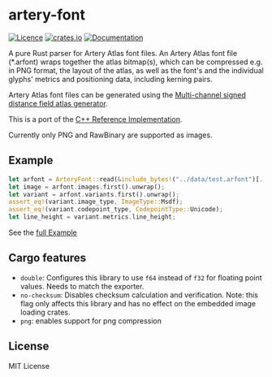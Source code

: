 # artery-font

[![Licence](https://img.shields.io/github/license/sidit77/artery-font?color=%231999d4)](https://github.com/sidit77/artery-font/blob/main/License.md)
[![crates.io](https://img.shields.io/crates/v/artery-font?color=%23e8820e)](https://crates.io/crates/artery-font)
[![Documentation](https://img.shields.io/docsrs/artery-font)](https://docs.rs/artery-font/latest/artery_font/)

A pure Rust parser for Artery Atlas font files.
An Artery Atlas font file (*.arfont) wraps together the atlas bitmap(s), which can be compressed e.g. in PNG format, the layout of the atlas, as well as the font's and the individual glyphs' metrics and positioning data, including kerning pairs.

Artery Atlas font files can be generated using the [Multi-channel signed distance field atlas generator](https://github.com/Chlumsky/msdf-atlas-gen).

This is a port of the [C++ Reference Implementation](https://github.com/Chlumsky/artery-font-format).

Currently only PNG and RawBinary are supported as images.

## Example

```rust
let arfont = ArteryFont::read(&include_bytes!("../data/test.arfont")[..]).unwrap();
let image = arfont.images.first().unwrap();
let variant = arfont.variants.first().unwrap();
assert_eq!(variant.image_type, ImageType::Msdf);
assert_eq!(variant.codepoint_type, CodepointType::Unicode);
let line_height = variant.metrics.line_height;
```
See the [full Example](https://github.com/sidit77/artery-font/blob/main/example/src/main.rs)

## Cargo features

* `double`: Configures this library to use `f64` instead of `f32` for floating point values. Needs to match the exporter.
* `no-checksum`: Disables checksum calculation and verification. Note: this flag only affects this library and has no effect on the embedded image loading crates.
* `png`: enables support for png compression

## License

MIT License
